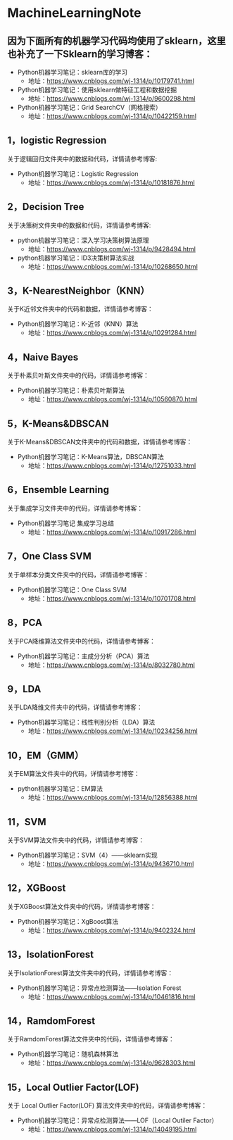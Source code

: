 # MachineLearningNote

## 因为下面所有的机器学习代码均使用了sklearn，这里也补充了一下Sklearn的学习博客：

- Python机器学习笔记：sklearn库的学习  
    - 地址：https://www.cnblogs.com/wj-1314/p/10179741.html
- Python机器学习笔记：使用sklearn做特征工程和数据挖掘  
    - 地址：https://www.cnblogs.com/wj-1314/p/9600298.html
- Python机器学习笔记：Grid SearchCV（网格搜索）  
    - 地址：https://www.cnblogs.com/wj-1314/p/10422159.html



## 1，logistic Regression 
关于逻辑回归文件夹中的数据和代码，详情请参考博客:
- Python机器学习笔记：Logistic Regression  
    - 地址：https://www.cnblogs.com/wj-1314/p/10181876.html


## 2，Decision Tree 
关于决策树文件夹中的数据和代码，详情请参考博客:
- python机器学习笔记：深入学习决策树算法原理  
    - 地址：https://www.cnblogs.com/wj-1314/p/9428494.html
- python机器学习笔记：ID3决策树算法实战     
    - 地址：https://www.cnblogs.com/wj-1314/p/10268650.html

## 3，K-NearestNeighbor（KNN）
关于K近邻文件夹中的代码和数据，详情请参考博客：
- Python机器学习笔记：K-近邻（KNN）算法  
    - 地址：https://www.cnblogs.com/wj-1314/p/10291284.html

## 4，Naive Bayes
关于朴素贝叶斯文件夹中的代码，详情请参考博客：
- Python机器学习笔记：朴素贝叶斯算法  
    - 地址：https://www.cnblogs.com/wj-1314/p/10560870.html

## 5，K-Means&DBSCAN
关于K-Means&DBSCAN文件夹中的代码和数据，详情请参考博客：
- Python机器学习笔记：K-Means算法，DBSCAN算法  
    - 地址：https://www.cnblogs.com/wj-1314/p/12751033.html

## 6，Ensemble Learning
关于集成学习文件夹中的代码，详情请参考博客：
- Python机器学习笔记 集成学习总结  
    - 地址：https://www.cnblogs.com/wj-1314/p/10917286.html

## 7，One Class SVM
关于单样本分类文件夹中的代码，详情请参考博客：
- Python机器学习笔记：One Class SVM  
    - 地址：https://www.cnblogs.com/wj-1314/p/10701708.html

## 8，PCA
关于PCA降维算法文件夹中的代码，详情请参考博客：
- Python机器学习笔记：主成分分析（PCA）算法  
    - 地址：https://www.cnblogs.com/wj-1314/p/8032780.html

## 9，LDA
关于LDA降维文件夹中的代码，详情请参考博客：
- Python机器学习笔记：线性判别分析（LDA）算法  
    - 地址：https://www.cnblogs.com/wj-1314/p/10234256.html

## 10，EM（GMM）
关于EM算法文件夹中的代码，详情请参考博客：
- python机器学习笔记：EM算法  
    - 地址：https://www.cnblogs.com/wj-1314/p/12856388.html

## 11，SVM
关于SVM算法文件夹中的代码，详情请参考博客：
- Python机器学习笔记：SVM（4）——sklearn实现  
    - 地址：https://www.cnblogs.com/wj-1314/p/9436710.html
    
## 12，XGBoost
关于XGBoost算法文件夹中的代码，详情请参考博客：
- Python机器学习笔记：XgBoost算法  
    - 地址：https://www.cnblogs.com/wj-1314/p/9402324.html

## 13，IsolationForest
关于IsolationForest算法文件夹中的代码，详情请参考博客：
- Python机器学习笔记：异常点检测算法——Isolation Forest  
    - 地址：https://www.cnblogs.com/wj-1314/p/10461816.html

## 14，RamdomForest
关于RamdomForest算法文件夹中的代码，详情请参考博客：
- Python机器学习笔记：随机森林算法  
    - 地址：https://www.cnblogs.com/wj-1314/p/9628303.html


## 15，Local Outlier Factor(LOF)
关于 Local Outlier Factor(LOF) 算法文件夹中的代码，详情请参考博客：
- Python机器学习笔记：异常点检测算法——LOF（Local Outiler Factor） 
    - 地址：https://www.cnblogs.com/wj-1314/p/14049195.html
